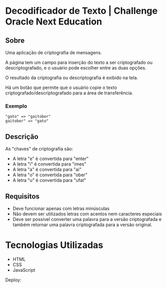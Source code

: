 # Decodificador de Texto | Challenge Oracle Next Education 

## Sobre

Uma aplicação de criptografia de mensagens. 

A página tem um campo para inserção do texto a ser criptografado ou descriptografado, e o usuário pode escolher entre as duas opções.

O resultado da criptografia ou descriptografia é exibido na tela.

Há um botão que permite que o usuário copie o texto criptografado/descriptografado para a área de transferência.

### Exemplo
```
"gato" => "gaitober"
gaitober" => "gato"
```

## Descrição

As "chaves" de criptografia são:

* A letra "e" é convertida para "enter"
* A letra "i" é convertida para "imes"
* A letra "a" é convertida para "ai"
* A letra "o" é convertida para "ober"
* A letra "u" é convertida para "ufat"

## Requisitos

* Deve funcionar apenas com letras minúsculas
* Não devem ser utilizados letras com acentos nem caracteres especiais
* Deve ser possível converter uma palavra para a versão criptografada e também retornar uma palavra criptografada para a versão original.

# Tecnologias Utilizadas

* HTML
* CSS
* JavaScript


Deploy: 